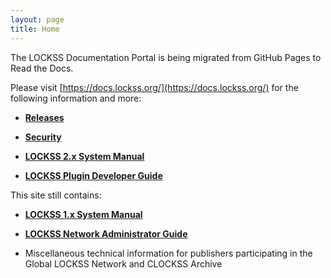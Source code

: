 ```yaml
---
layout: page
title: Home
---
```


The LOCKSS Documentation Portal is being migrated from GitHub Pages to Read the Docs.

Please visit [https://docs.lockss.org/](https://docs.lockss.org/) for the following information and more:

*   [**Releases**](https://docs.lockss.org/en/latest/releases.html)

*   [**Security**](https://docs.lockss.org/en/latest/security)

*   [**LOCKSS 2.x System Manual**](https://docs.lockss.org/projects/manual)

*   [**LOCKSS Plugin Developer Guide**](https://docs.lockss.org/en/latest/plugin)

This site still contains:

*   [**LOCKSS 1.x System Manual**](administrators/classic-lockss/)

*   [**LOCKSS Network Administrator Guide**](administrators/admin/)

*   Miscellaneous technical information for publishers participating in the Global LOCKSS Network and CLOCKSS Archive
